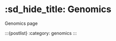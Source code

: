 :sd_hide_title:
Genomics
=======================

Genomics page

:::{postlist}
   :category: genomics
:::
